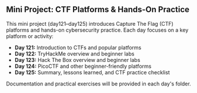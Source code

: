 ## Mini Project: CTF Platforms & Hands-On Practice

This mini project (day121–day125) introduces Capture The Flag (CTF) platforms and hands-on cybersecurity practice. Each day focuses on a key platform or activity:

- **Day 121:** Introduction to CTFs and popular platforms
- **Day 122:** TryHackMe overview and beginner labs
- **Day 123:** Hack The Box overview and beginner labs
- **Day 124:** PicoCTF and other beginner-friendly platforms
- **Day 125:** Summary, lessons learned, and CTF practice checklist

Documentation and practical exercises will be provided in each day's folder.
